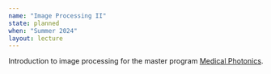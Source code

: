 ```yaml
---
name: "Image Processing II"
state: planned
when: "Summer 2024"
layout: lecture
---
```


Introduction to image processing for the master program [Medical Photonics](https://www.uniklinikum-jena.de/medpho/en/).

